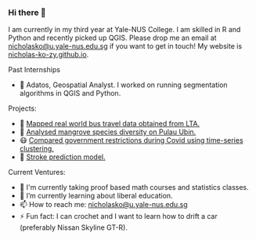### Hi there 👋

I am currently in my third year at Yale-NUS College. I am skilled in R and Python and recently picked up QGIS.
Please drop me an email at nicholasko@u.yale-nus.edu.sg if you want to get in touch! My website is [nicholas-ko-zy.github.io](https://nicholas-ko-zy.github.io/).

Past Internships
- :satellite: Adatos, Geospatial Analyst. I worked on running segmentation algorithms in QGIS and Python.

Projects:
- :bus: [Mapped real world bus travel data obtained from LTA.](https://nicholas-ko-zy.github.io/projects/migrant-workers.html)
- :palm_tree: [Analysed mangrove species diversity on Pulau Ubin.](https://nicholas-ko-zy.github.io/projects/covid_dtw.html)
- :mask: [Compared government restrictions during Covid using time-series clustering.](https://nicholas-ko-zy.github.io/projects/covid_dtw.html)
- :syringe: [Stroke prediction model.](https://nicholas-ko-zy.github.io/projects/stroke.html)

Current Ventures:
- 🔭 I'm currently taking proof based math courses and statistics classes.
- 🌱 I’m currently learning about liberal education.
- 📫 How to reach me: nicholasko@u.yale-nus.edu.sg
- ⚡ Fun fact: I can crochet and I want to learn how to drift a car (preferably Nissan Skyline GT-R).


